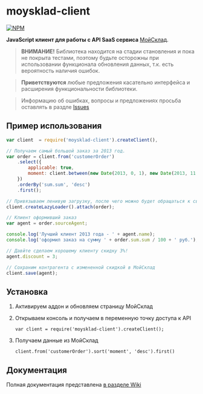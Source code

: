 # **moysklad-client**

[![NPM](https://nodei.co/npm/moysklad-client.png?downloads=true&stars=true)](https://nodei.co/npm/moysklad-client/)

**JavaScript клиент для работы с API SaaS сервиса** [МойСклад](http://moysklad.ru).

> **ВНИМАНИЕ!**
> Библиотека находится на стадии становления и пока не покрыта тестами, поэтому будьте осторожны при использовании функционала обновления данных, т.к. есть вероятность наличия ошибок.

> **Приветствуются** любые предложения касательно интерфейса и расширения функциональности библиотеки.

> Информацию об ошибках, вопросы и предложениях просьба оставлять в раздле [Issues](https://github.com/wmakeev/moysklad-client/issues?state=open)


## Пример использования

```javascript
var client  = require('moysklad-client').createClient(),

// Получаем самый большой заказ за 2013 год.
var order = client.from('customerOrder')
    .select({
        applicable: true,
        moment: client.between(new Date(2013, 0, 1), new Date(2013, 11, 31))
    })
    .orderBy('sum.sum', 'desc')
    .first();

// Привязываем ленивую загрузку, после чего можно будет обращаться к связанным сущностям, напр. order.sourceAgent.name
client.createLazyLoader().attach(order);

// Клиент оформивший заказ
var agent = order.sourceAgent;

console.log('Лучший клиент 2013 года - ' + agent.name);
console.log('оформил заказ на сумму ' + order.sum.sum / 100 + ' руб.');

// Давйте сделаем хорошему клиенту скидку 3%!
agent.discount = 3;

// Сохраним контрагента с измененной скидкой в МойСклад
client.save(agent);
```

## Установка

1. Активируем аддон и обновляем страницу МойСклад

2. Открываем консоль и получаем в переменную точку доступа к API
    ```
    var client = require('moysklad-client').createClient();
    ```

3. Получаем данные из МойСклад
    ```
    client.from('customerOrder').sort('moment', 'desc').first()
    ```

## Документация
Полная документация представлена [в разделе Wiki](https://github.com/wmakeev/moysklad-client/wiki)
